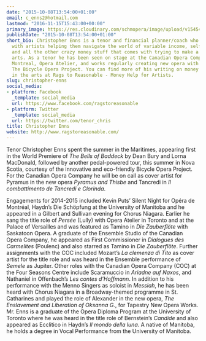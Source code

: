 ```yaml
---
date: "2015-10-08T13:54:00+01:00"
email: c_enns2@hotmail.com
lastmod: "2016-11-15T15:43:00+00:00"
primary_image: https://res.cloudinary.com/schmopera/image/upload/v1545409169/media/webhook-uploads/1444308832591/OUS2p8Ll2dpVWki7KlyuFmTfg_CCwPWiKoLAt7XAIZNeKfC6p0Md3qWRpH0608stuL43W4p8pqMEh7UG9mIElZaAVrsd%3Dw1360-h1360
publishDate: "2015-10-08T13:54:00+01:00"
short_bio: Christopher Enns is a tenor and financial planner/coach who works specifically
  with artists helping them navigate the world of variable income, self-employment,
  and all the other crazy money stuff that comes with trying to make a living in the
  arts. As a tenor he has been seen on stage at the Canadian Opera Company, Opera
  Montreal, Opera Atelier, and works regularly creating new opera with groups like
  The Bicycle Opera Project. You can find more of his writing on money and a life
  in the arts at Rags to Reasonable - Money Help for Artists.
slug: christopher-enns
social_media:
- platform: Facebook
  _template: social_media
  url: https://www.facebook.com/ragstoreasonable
- platform: Twitter
  _template: social_media
  url: https://twitter.com/tenor_chris
title: Christopher Enns
website: http://www.ragstoreasonable.com/
---
```


Tenor Christopher Enns spent the summer in the Maritimes, appearing first in the World Premiere of *The Bells of Baddeck* by Dean Bury and Lorna MacDonald, followed by another pedal-powered tour, this summer in Nova Scotia, courtesy of the innovative and eco-friendly Bicycle Opera Project. For the Canadian Opera Company he will be on call as cover artist for Pyramus in the new opera *Pyramus and Thisbe* and Tancredi in *Il combattimento de Tancredi e Clorinda*.

Engagements for 2014-2015 included Kevin Puts’ Silent Night for Opéra de Montréal, Haydn’s Die Schöpfung at the University of Manitoba and he appeared in a Gilbert and Sullivan evening for Chorus Niagara. Earlier he sang the title role of *Persée* (Lully) with Opera Atelier in Toronto and at the Palace of Versailles and was featured as Tamino in *Die Zauberflöte* with Saskatoon Opera. A graduate of the Ensemble Studio of the Canadian Opera Company, he appeared as First Commissioner in *Dialogues des Carmelites* (Poulenc) and also starred as Tamino in *Die Zauberflöte*. Further assignments with the COC included Mozart’s *La clemenza di Tito* as cover artist for the title role and was heard in the Ensemble performance of *Semele* as Jupiter. Other roles with the Canadian Opera Company (COC) at the Four Seasons Centre include Scaramuccio in *Ariadne auf Naxos*, and Nathaniel in Offenbach’s *Les contes d’Hoffmann*. In addition to his performance with the Menno Singers as soloist in *Messiah*, he has been heard with Chorus Niagara in a Broadway-themed programme in St. Catharines and played the role of Alexander in the new opera, *The Enslavement and Liberation of Oksanna G.*, for Tapestry New Opera Works. Mr. Enns is a graduate of the Opera Diploma Program at the University of Toronto where he was heard in the title role of Bernstein’s *Candide* and also appeared as Ecclitico in Haydn’s *Il mondo della luna*. A native of Manitoba, he holds a degree in Vocal Performance from the University of Manitoba.
